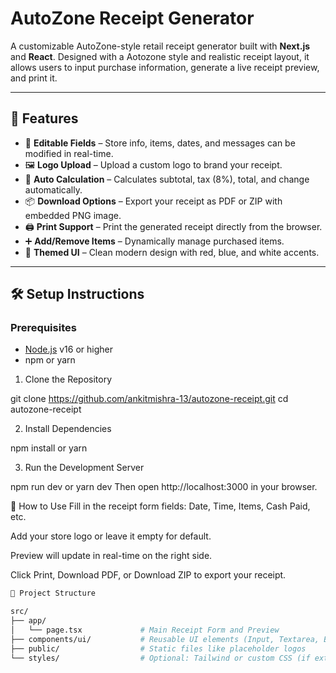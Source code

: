 # AutoZone Receipt Generator

A customizable AutoZone-style retail receipt generator built with **Next.js** and **React**. Designed with a Aotozone style and realistic receipt layout, it allows users to input purchase information, generate a live receipt preview, and print it.

---

## 🚀 Features

- 🔧 **Editable Fields** – Store info, items, dates, and messages can be modified in real-time.
- 🖼️ **Logo Upload** – Upload a custom logo to brand your receipt.
- 🧾 **Auto Calculation** – Calculates subtotal, tax (8%), total, and change automatically.
- 📦 **Download Options** – Export your receipt as PDF or ZIP with embedded PNG image.
- 🖨️ **Print Support** – Print the generated receipt directly from the browser.
- ➕ **Add/Remove Items** – Dynamically manage purchased items.
- 🎨 **Themed UI** – Clean modern design with red, blue, and white accents.

---

## 🛠 Setup Instructions

### Prerequisites

- [Node.js](https://nodejs.org/) v16 or higher
- npm or yarn

1. Clone the Repository

git clone https://github.com/ankitmishra-13/autozone-receipt.git
cd autozone-receipt

2. Install Dependencies

npm install
 or
yarn

3. Run the Development Server

npm run dev
 or
yarn dev
Then open http://localhost:3000 in your browser.

🧪 How to Use
Fill in the receipt form fields: Date, Time, Items, Cash Paid, etc.

Add your store logo or leave it empty for default.

Preview will update in real-time on the right side.

Click Print, Download PDF, or Download ZIP to export your receipt.

```bash
📂 Project Structure

src/
├── app/
│   └── page.tsx             # Main Receipt Form and Preview
├── components/ui/           # Reusable UI elements (Input, Textarea, Button, etc.)
├── public/                  # Static files like placeholder logos
└── styles/                  # Optional: Tailwind or custom CSS (if extended)
